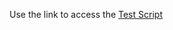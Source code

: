 Use the link to access the [Test Script](https://docs.google.com/spreadsheets/d/1-vll2ZoW1YdLE4vjhw76oA3FrzB9D3rePY8M98WxD44/edit?usp=sharing)